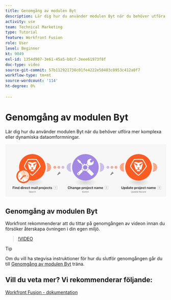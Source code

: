 ```yaml
---
title: Genomgång av modulen Byt
description: Lär dig hur du använder modulen Byt när du behöver utföra mer komplexa eller dynamiska dataomvandlingar i [!DNL Adobe Workfront Fusion].
activity: use
team: Technical Marketing
type: Tutorial
feature: Workfront Fusion
role: User
level: Beginner
kt: 9049
exl-id: 1354d907-3e61-45a5-b8cf-3eee61973f8f
doc-type: video
source-git-commit: 57b112921738c01fe4222e50403c8953c412a0f7
workflow-type: tm+mt
source-wordcount: '114'
ht-degree: 0%

---
```


# Genomgång av modulen Byt

Lär dig hur du använder modulen Byt när du behöver utföra mer komplexa eller dynamiska dataomformningar.

![En bild som använder modulen Byt](assets/beyond-basic-modules-4.png)

## Genomgång av modulen Byt

Workfront rekommenderar att du tittar på genomgången av videon innan du försöker återskapa övningen i din egen miljö.

>[!VIDEO](https://video.tv.adobe.com/v/335290/?quality=12&learn=on)

>[!TIP]
>
>Om du vill ha stegvisa instruktioner för hur du slutför genomgången går du till [Genomgång av modulen Byt](https://experienceleague.adobe.com/docs/workfront-learn/tutorials-workfront/fusion/exercises/switch-module.html?lang=en) träna.


## Vill du veta mer? Vi rekommenderar följande:

[Workfront Fusion - dokumentation](https://experienceleague.adobe.com/docs/workfront/using/adobe-workfront-fusion/workfront-fusion-2.html?lang=en)
